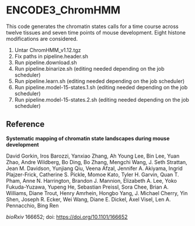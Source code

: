 # ENCODE3_ChromHMM

This code generates the chromatin states calls for a time course across twelve tissues and seven time points of mouse development. Eight histone modifications are considered.

1. Untar ChromHMM_v1.12.tgz
2. Fix paths in pipeline.header.sh
3. Run pipeline.download.sh
4. Run pipeline.binarize.sh (editing needed depending on the job scheduler)
5. Run pipeline.learn.sh (editing needed depending on the job scheduler)
6. Run pipeline.model-15-states.1.sh (editing needed depending on the job scheduler)
7. Run pipeline.model-15-states.2.sh (editing needed depending on the job scheduler)

## Reference

**Systematic mapping of chromatin state landscapes during mouse development**

David Gorkin, Iros Barozzi, Yanxiao Zhang, Ah Young Lee, Bin Lee, Yuan Zhao, Andre Wildberg, Bo Ding, Bo Zhang, Mengchi Wang, J. Seth Strattan, Jean M. Davidson, Yunjiang Qiu, Veena Afzal, Jennifer A. Akiyama, Ingrid Plajzer-Frick, Catherine S. Pickle, Momoe Kato, Tyler H. Garvin, Quan T. Pham, Anne N. Harrington, Brandon J. Mannion, Elizabeth A. Lee, Yoko Fukuda-Yuzawa, Yupeng He, Sebastian Preissl, Sora Chee, Brian A. Williams, Diane Trout, Henry Amrhein, Hongbo Yang, J. Michael Cherry, Yin Shen, Joseph R. Ecker, Wei Wang, Diane E. Dickel, Axel Visel, Len A. Pennacchio, Bing Ren

*bioRxiv* 166652; doi: https://doi.org/10.1101/166652
